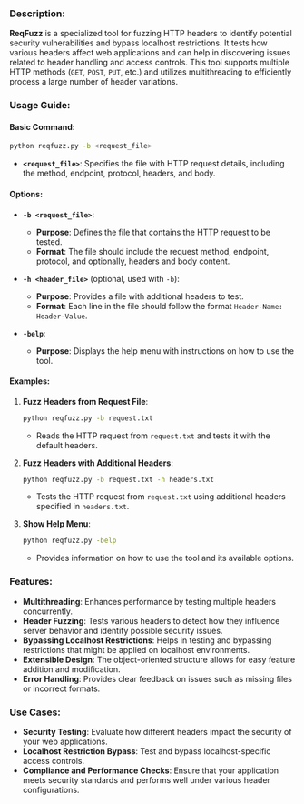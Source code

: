### Description:

**ReqFuzz** is a specialized tool for fuzzing HTTP headers to identify potential security vulnerabilities and bypass localhost restrictions. It tests how various headers affect web applications and can help in discovering issues related to header handling and access controls. This tool supports multiple HTTP methods (`GET`, `POST`, `PUT`, etc.) and utilizes multithreading to efficiently process a large number of header variations.

### Usage Guide:

#### Basic Command:
```bash
python reqfuzz.py -b <request_file>
```
- **`<request_file>`**: Specifies the file with HTTP request details, including the method, endpoint, protocol, headers, and body.

#### Options:

- **`-b <request_file>`**:
  - **Purpose**: Defines the file that contains the HTTP request to be tested.
  - **Format**: The file should include the request method, endpoint, protocol, and optionally, headers and body content.

- **`-h <header_file>`** (optional, used with `-b`):
  - **Purpose**: Provides a file with additional headers to test.
  - **Format**: Each line in the file should follow the format `Header-Name: Header-Value`.

- **`-belp`**:
  - **Purpose**: Displays the help menu with instructions on how to use the tool.

#### Examples:

1. **Fuzz Headers from Request File**:
   ```bash
   python reqfuzz.py -b request.txt
   ```
   - Reads the HTTP request from `request.txt` and tests it with the default headers.

2. **Fuzz Headers with Additional Headers**:
   ```bash
   python reqfuzz.py -b request.txt -h headers.txt
   ```
   - Tests the HTTP request from `request.txt` using additional headers specified in `headers.txt`.

3. **Show Help Menu**:
   ```bash
   python reqfuzz.py -belp
   ```
   - Provides information on how to use the tool and its available options.

### Features:

- **Multithreading**: Enhances performance by testing multiple headers concurrently.
- **Header Fuzzing**: Tests various headers to detect how they influence server behavior and identify possible security issues.
- **Bypassing Localhost Restrictions**: Helps in testing and bypassing restrictions that might be applied on localhost environments.
- **Extensible Design**: The object-oriented structure allows for easy feature addition and modification.
- **Error Handling**: Provides clear feedback on issues such as missing files or incorrect formats.

### Use Cases:

- **Security Testing**: Evaluate how different headers impact the security of your web applications.
- **Localhost Restriction Bypass**: Test and bypass localhost-specific access controls.
- **Compliance and Performance Checks**: Ensure that your application meets security standards and performs well under various header configurations.